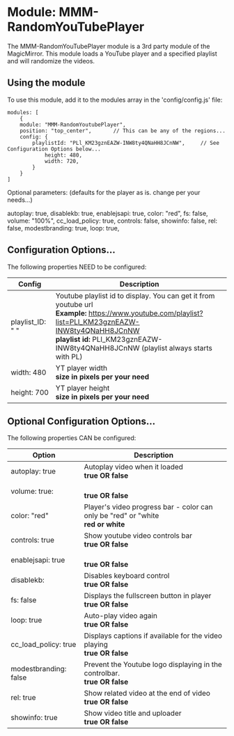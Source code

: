 # Module: MMM-RandomYouTubePlayer

The MMM-RandomYouTubePlayer module is a 3rd party module of the MagicMirror. 
This module loads a YouTube player and a specified playlist and will randomize the videos.

## Using the module

To use this module, add it to the modules array in the 'config/config.js' file:
```
modules: [
	{
	module: "MMM-RandomYoutubePlayer", 
	position: "top_center",	      // This can be any of the regions...
	config: {
	    playlistId: "PLl_KM23gznEAZW-INW8ty4QNaHH8JCnNW",     // See Configuration Options below...
            height: 480,
            width: 720,
	    }
	}
]
```
	
Optional parameters: (defaults for the player as is. change per your needs...)

autoplay: true,
disablekb: true,
enablejsapi: true,
color: "red",
fs: false, 
volume: "100%",
cc_load_policy: true,
controls: false,
showinfo: false, 
rel: false, 
modestbranding: true,
loop: true,

## Configuration Options...
The following properties NEED to be configured:

| Config                | Description
| --------------------- | ---------------------------------------------------------------------
| playlist_ID: " "      | Youtube playlist id to display. You can get it from youtube url <br> **Example:** https://www.youtube.com/playlist?list=PLl_KM23gznEAZW-INW8ty4QNaHH8JCnNW <br>**playlist id:** PLl_KM23gznEAZW-INW8ty4QNaHH8JCnNW (playlist always starts with PL)
| width: 480            | YT player width <br> **size in pixels per your need**
| height: 700           | YT player height <br> **size in pixels per your need**

## Optional Configuration Options...
The following properties CAN be configured:

| Option                | Description
| -----------------     | ---------------------------------------------------------------------
| autoplay: true        | Autoplay video when it loaded <br> **true OR false**
| volume: true:         |  <br> **true OR false**
| color: "red"          | Player's video progress bar - color can only be "red" or "white <br> **red or white**
| controls: true        | Show youtube video controls bar <br> **true OR false**
| enablejsapi: true     |  <br> **true OR false**
| disablekb:            | Disables keyboard control <br> **true OR false**
| fs: false             | Displays the fullscreen button in player <br> **true OR false**
| loop: true            | Auto-play video again <br> **true OR false**
| cc_load_policy: true  | Displays captions if available for the video playing <br> **true OR false**
| modestbranding: false | Prevent the Youtube logo displaying in the controlbar. <br> **true OR false**
| rel: true             | Show related video at the end of video <br> **true OR false**
| showinfo: true        | Show video title and uploader <br> **true OR false**

